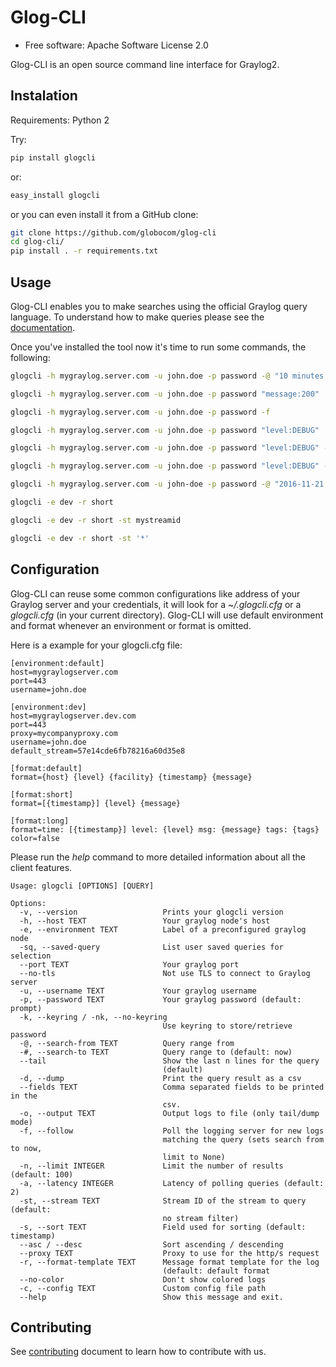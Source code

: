 Glog-CLI
===============================

* Free software: Apache Software License 2.0

Glog-CLI is an open source command line interface for Graylog2.

## Instalation

Requirements: Python 2

Try:

```bash
pip install glogcli
```

or:

```bash
easy_install glogcli
```

or you can even install it from a GitHub clone:

```bash
git clone https://github.com/globocom/glog-cli
cd glog-cli/
pip install . -r requirements.txt
```

## Usage

Glog-CLI enables you to make searches using the official Graylog query language. To understand how to make queries 
please see the [documentation](http://docs.graylog.org/en/2.1/pages/queries.html).

Once you've installed the tool now it's time to run some commands, the following:

```bash
glogcli -h mygraylog.server.com -u john.doe -p password -@ "10 minutes ago" "source:my-app-server"
```

```bash
glogcli -h mygraylog.server.com -u john.doe -p password "message:200"
```
```bash
glogcli -h mygraylog.server.com -u john.doe -p password -f
```

```bash
glogcli -h mygraylog.server.com -u john.doe -p password "level:DEBUG"
```

```bash
glogcli -h mygraylog.server.com -u john.doe -p password "level:DEBUG" -f
```

```bash
glogcli -h mygraylog.server.com -u john.doe -p password "level:DEBUG" -d --fields timestamp,level,message -o dump.csv
```

```bash
glogcli -h mygraylog.server.com -u john-doe -p password -@ "2016-11-21 00:00:00" -# "2016-11-21 01:00:00" 'message:blabla'
```

```bash
glogcli -e dev -r short
```

```bash
glogcli -e dev -r short -st mystreamid
```

```bash
glogcli -e dev -r short -st '*'
```


## Configuration


Glog-CLI can reuse some common configurations like address of your Graylog server and your credentials, it will look for a
*~/.glogcli.cfg* or a *glogcli.cfg* (in your current directory). Glog-CLI will use default environment and format 
whenever an environment or format is omitted.

Here is a example for your glogcli.cfg file:

```
[environment:default]
host=mygraylogserver.com
port=443
username=john.doe

[environment:dev]
host=mygraylogserver.dev.com
port=443
proxy=mycompanyproxy.com
username=john.doe
default_stream=57e14cde6fb78216a60d35e8

[format:default]
format={host} {level} {facility} {timestamp} {message}
    
[format:short]
format=[{timestamp}] {level} {message}
    
[format:long]
format=time: [{timestamp}] level: {level} msg: {message} tags: {tags}
color=false
```

Please run the *help* command to more detailed information about all the client features.

```
Usage: glogcli [OPTIONS] [QUERY]

Options:
  -v, --version                   Prints your glogcli version
  -h, --host TEXT                 Your graylog node's host
  -e, --environment TEXT          Label of a preconfigured graylog node
  -sq, --saved-query              List user saved queries for selection
  --port TEXT                     Your graylog port
  --no-tls                        Not use TLS to connect to Graylog server
  -u, --username TEXT             Your graylog username
  -p, --password TEXT             Your graylog password (default: prompt)
  -k, --keyring / -nk, --no-keyring
                                  Use keyring to store/retrieve password
  -@, --search-from TEXT          Query range from
  -#, --search-to TEXT            Query range to (default: now)
  --tail                          Show the last n lines for the query
                                  (default)
  -d, --dump                      Print the query result as a csv
  --fields TEXT                   Comma separated fields to be printed in the
                                  csv.
  -o, --output TEXT               Output logs to file (only tail/dump mode)
  -f, --follow                    Poll the logging server for new logs
                                  matching the query (sets search from to now,
                                  limit to None)
  -n, --limit INTEGER             Limit the number of results (default: 100)
  -a, --latency INTEGER           Latency of polling queries (default: 2)
  -st, --stream TEXT              Stream ID of the stream to query (default:
                                  no stream filter)
  -s, --sort TEXT                 Field used for sorting (default: timestamp)
  --asc / --desc                  Sort ascending / descending
  --proxy TEXT                    Proxy to use for the http/s request
  -r, --format-template TEXT      Message format template for the log
                                  (default: default format
  --no-color                      Don't show colored logs
  -c, --config TEXT               Custom config file path
  --help                          Show this message and exit.
  ```

## Contributing
See [contributing](https://github.com/pantuza/glog-cli/blob/master/CONTRIBUTING.rst) document to learn how to contribute with us.
